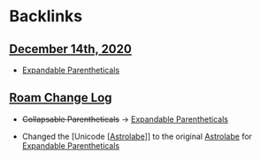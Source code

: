 
# Backlinks
## [December 14th, 2020](<December 14th, 2020.md>)
- [Expandable Parentheticals](<Expandable Parentheticals.md>)

## [Roam Change Log](<Roam Change Log.md>)
- ~~Collapsable Parentheticals~~ -> [Expandable Parentheticals](<Expandable Parentheticals.md>)

- Changed the [Unicode [[Astrolabe](<Unicode [[Astrolabe.md>)]] to the original [Astrolabe](<Astrolabe.md>) for [Expandable Parentheticals](<Expandable Parentheticals.md>)

